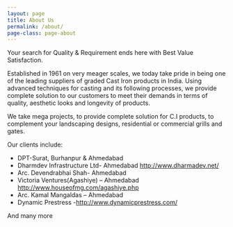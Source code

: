 ```yaml
---
layout: page
title: About Us
permalink: /about/
page-class: page-about
---
```


Your search for Quality & Requirement ends here with Best Value Satisfaction.

Established in 1961 on very meager scales, we today take pride in being one of the leading suppliers of graded Cast Iron products in India. Using advanced techniques for casting and its following processes, we provide complete solution to our customers to meet their demands in terms of quality, aesthetic looks and longevity of products.

We take mega projects, to provide complete solution for C.I products, to complement your landscaping designs, residential or commercial grills and gates.

Our clients include:

* DPT-Surat, Burhanpur & Ahmedabad
* Dharmdev Infrastructure Ltd- Ahmedabad <http://www.dharmadev.net/>
* Arc. Devendrabhai Shah- Ahmedabad
* Victoria Ventures(Agashiye) – Ahmedabad <http://www.houseofmg.com/agashiye.php>
* Arc. Kamal Mangaldas – Ahmedabad
* Dynamic Prestress -http://www.dynamicprestress.com/

And many more
